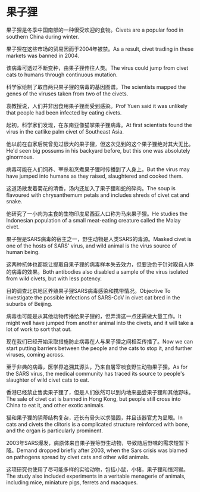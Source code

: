# 果子狸

<p><span class="chinese">果子狸是冬季中国南部的一种很受欢迎的食物。</span><span class="english">Civets are a popular food in southern China during winter.</span></p>

<p><span class="chinese">果子狸在这些市场的贸易因而于2004年被禁。</span><span class="english">As a result, civet trading in these markets was banned in 2004.</span></p>

<p><span class="chinese">该病毒可透过不断变种，由果子狸传往人类。</span><span class="english">The virus could jump from civet cats to humans through continuous mutation.</span></p>

<p><span class="chinese">科学家绘制了取自两只果子狸的病毒的基因图谱。</span><span class="english">The scientists mapped the genes of the viruses taken from two of the civets.</span></p>

<p><span class="chinese">袁教授说，人们并非因食用果子狸而受到感染。</span><span class="english">Prof Yuen said it was unlikely that people had been infected by eating civets.</span></p>

<p><span class="chinese">起初，科学家们发现，在东南亚像猫掌果子狸病毒。</span><span class="english">At first scientists found the virus in the catlike palm civet of Southeast Asia.</span></p>

<p><span class="chinese">他以前在自家后院曾见过很大的果子狸，但这次见到的这个果子狸绝对其大无比。</span><span class="english">He'd seen big possums in his backyard before, but this one was absolutely ginormous.</span></p>

<p><span class="chinese">病毒可能在人们饲养、宰杀和烹煮果子狸时传播到了人身上。</span><span class="english">But the virus may have jumped into humans as they raised, slaughtered and cooked them.</span></p>

<p><span class="chinese">这道汤散发着菊花的清香，汤内还加入了果子狸和蛇的碎肉。</span><span class="english">The soup is flavoured with chrysanthemum petals and includes shreds of civet cat and snake.</span></p>

<p><span class="chinese">他研究了一小肉为主食的生物印度尼西亚人口称为马来果子狸。</span><span class="english">He studies the Indonesian population of a small meat-eating creature called the Malay civet.</span></p>

<p><span class="chinese">果子狸是SARS病毒的宿主之一，野生动物是人类SARS的毒源。</span><span class="english">Masked civet is one of the hosts of SARS' virus, and wild animal is the virus source of human being.</span></p>

<p><span class="chinese">这两种抗体也都能让提取自果子狸的病毒样本失去效力，但要逊色于针对取自人体的病毒的效果。</span><span class="english">Both antibodies also disabled a sample of the virus isolated from wild civets, but with less potency.</span></p>

<p><span class="chinese">目的调查北京地区养殖果子狸SARS病毒感染和携带情况。</span><span class="english">Objective To investigate the possible infections of SARS-CoV in civet cat bred in the suburbs of Beijing.</span></p>

<p><span class="chinese">病毒也可能是从其他动物传播给果子狸的，但弄清这一点还需做大量工作。</span><span class="english">It might well have jumped from another animal into the civets, and it will take a lot of work to sort that out.</span></p>

<p><span class="chinese">现在我们已经开始采取措施防止病毒在人与果子狸之间相互传播了。</span><span class="english">Now we can start putting barriers between the people and the cats to stop it, and further viruses, coming across.</span></p>

<p><span class="chinese">至于非典的病毒，医学界追溯其源头，乃来自屠宰啖食野生动物果子狸。</span><span class="english">As for the SARS virus, the medical community has traced its source to people's slaughter of wild civet cats to eat.</span></p>

<p><span class="chinese">香港已经禁止售卖果子狸了，但是人们依然可以到内地来品尝果子狸和其他野味。</span><span class="english">The sale of civet cat is banned in Hong Kong, but people still cross into China to eat it, and other exotic animals.</span></p>

<p><span class="chinese">猫和果子狸的阴蒂结构复杂，还长有骨头以求强固，并且该器官尤为显眼。</span><span class="english">In cats and civets the clitoris is a complicated structure reinforced with bone, and the organ is particularly prominent.</span></p>

<p><span class="chinese">2003年SARS爆发，病原体来自果子狸等野生动物，导致随后野味的需求短暂下降。</span><span class="english">Demand dropped briefly after 2003, when the Sars crisis was blamed on pathogens spread by civet cats and other wild animals.</span></p>

<p><span class="chinese">这项研究也使用了尽可能多样的实验动物，包括小鼠，小猪，果子狸和恒河猴。</span><span class="english">The study also included experiments in a veritable menagerie of animals, including mice, miniature pigs, ferrets and macaques.</span></p>

